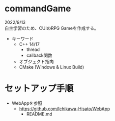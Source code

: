 # commandGame
2022/9/13  
自主学習のため、CUIのRPG Gameを作成する。  
* キーワード
    * C++ 14/17
        * thread
        * callback関数
    * オブジェクト指向
    * CMake (Windows & Linux Build)
# セットアップ手順
* WebAppを参照
    * https://github.com/Ichikawa-Hisato/WebApp
        * README.md
